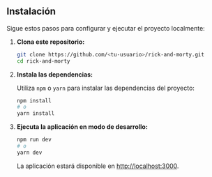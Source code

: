 ## Instalación

Sigue estos pasos para configurar y ejecutar el proyecto localmente:

1. **Clona este repositorio:**

   ```bash
   git clone https://github.com/<tu-usuario>/rick-and-morty.git
   cd rick-and-morty
   ```

2. **Instala las dependencias:**

   Utiliza `npm` o `yarn` para instalar las dependencias del proyecto:

   ```bash
   npm install
   # o
   yarn install
   ```

3. **Ejecuta la aplicación en modo de desarrollo:**

   ```bash
   npm run dev
   # o
   yarn dev
   ```

   La aplicación estará disponible en [http://localhost:3000](http://localhost:3000).
